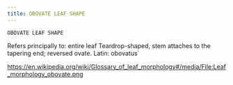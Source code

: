 ```yaml
---
title: OBOVATE LEAF SHAPE
---
```

`OBOVATE LEAF SHAPE`

Refers principally to: entire leaf
Teardrop-shaped, stem attaches to the tapering end; reversed ovate.
Latin: obovatus`

https://en.wikipedia.org/wiki/Glossary_of_leaf_morphology#/media/File:Leaf_morphology_obovate.png